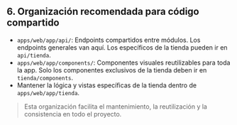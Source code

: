 ## 6. Organización recomendada para código compartido

- `apps/web/app/api/`: Endpoints compartidos entre módulos. Los endpoints generales van aquí. Los específicos de la tienda pueden ir en `api/tienda`.
- `apps/web/app/components/`: Componentes visuales reutilizables para toda la app. Solo los componentes exclusivos de la tienda deben ir en `tienda/components`.
- Mantener la lógica y vistas específicas de la tienda dentro de `apps/web/app/tienda`.

> Esta organización facilita el mantenimiento, la reutilización y la consistencia en todo el proyecto. 